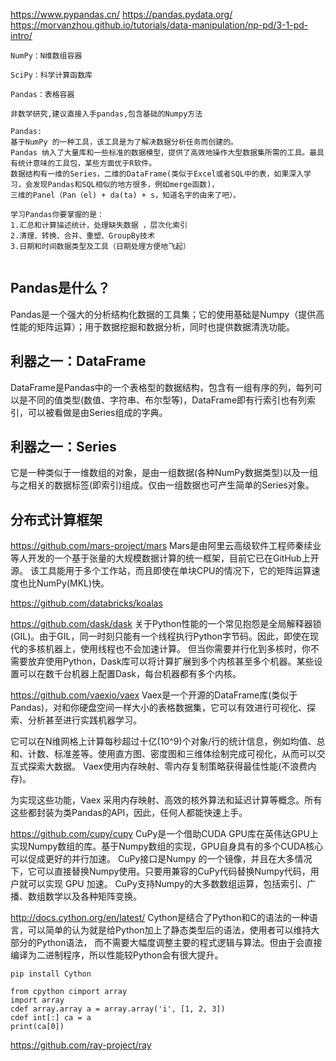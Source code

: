 https://www.pypandas.cn/
https://pandas.pydata.org/
https://morvanzhou.github.io/tutorials/data-manipulation/np-pd/3-1-pd-intro/

```
NumPy：N维数组容器

SciPy：科学计算函数库

Pandas：表格容器

非数学研究,建议直接入手pandas,包含基础的Numpy方法

Pandas:
基于NumPy 的一种工具，该工具是为了解决数据分析任务而创建的。
Pandas 纳入了大量库和一些标准的数据模型，提供了高效地操作大型数据集所需的工具。最具有统计意味的工具包，某些方面优于R软件。
数据结构有一维的Series，二维的DataFrame(类似于Excel或者SQL中的表，如果深入学习，会发现Pandas和SQL相似的地方很多，例如merge函数)，
三维的Panel（Pan（el) + da(ta) + s，知道名字的由来了吧）。

学习Pandas你要掌握的是：
1.汇总和计算描述统计，处理缺失数据 ，层次化索引
2.清理、转换、合并、重塑、GroupBy技术
3.日期和时间数据类型及工具（日期处理方便地飞起）


```

## Pandas是什么？

Pandas是一个强大的分析结构化数据的工具集；它的使用基础是Numpy（提供高性能的矩阵运算）；用于数据挖掘和数据分析，同时也提供数据清洗功能。

## 利器之一：DataFrame

DataFrame是Pandas中的一个表格型的数据结构，包含有一组有序的列，每列可以是不同的值类型(数值、字符串、布尔型等)，DataFrame即有行索引也有列索引，可以被看做是由Series组成的字典。

## 利器之一：Series

它是一种类似于一维数组的对象，是由一组数据(各种NumPy数据类型)以及一组与之相关的数据标签(即索引)组成。仅由一组数据也可产生简单的Series对象。

## 分布式计算框架
https://github.com/mars-project/mars
Mars是由阿里云高级软件工程师秦续业等人开发的一个基于张量的大规模数据计算的统一框架，目前它已在GitHub上开源。
该工具能用于多个工作站，而且即使在单块CPU的情况下，它的矩阵运算速度也比NumPy(MKL)快。


https://github.com/databricks/koalas


https://github.com/dask/dask
关于Python性能的一个常见抱怨是全局解释器锁(GIL)。由于GIL，同一时刻只能有一个线程执行Python字节码。因此，即使在现代的多核机器上，使用线程也不会加速计算。
但当你需要并行化到多核时，你不需要放弃使用Python，Dask库可以将计算扩展到多个内核甚至多个机器。某些设置可以在数千台机器上配置Dask，每台机器都有多个内核。

https://github.com/vaexio/vaex
Vaex是一个开源的DataFrame库(类似于Pandas)，对和你硬盘空间一样大小的表格数据集，它可以有效进行可视化、探索、分析甚至进行实践机器学习。

它可以在N维网格上计算每秒超过十亿(10^9)个对象/行的统计信息，例如均值、总和、计数、标准差等。使用直方图、密度图和三维体绘制完成可视化，从而可以交互式探索大数据。
Vaex使用内存映射、零内存复制策略获得最佳性能(不浪费内存)。

为实现这些功能，Vaex 采用内存映射、高效的核外算法和延迟计算等概念。所有这些都封装为类Pandas的API，因此，任何人都能快速上手。



https://github.com/cupy/cupy
CuPy是一个借助CUDA GPU库在英伟达GPU上实现Numpy数组的库。基于Numpy数组的实现，GPU自身具有的多个CUDA核心可以促成更好的并行加速。
CuPy接口是Numpy 的一个镜像，并且在大多情况下，它可以直接替换Numpy使用。只要用兼容的CuPy代码替换Numpy代码，用户就可以实现 GPU 加速。
CuPy支持Numpy的大多数数组运算，包括索引、广播、数组数学以及各种矩阵变换。


http://docs.cython.org/en/latest/
Cython是结合了Python和C的语法的一种语言，可以简单的认为就是给Python加上了静态类型后的语法，使用者可以维持大部分的Python语法，
而不需要大幅度调整主要的程式逻辑与算法。但由于会直接编译为二进制程序，所以性能较Python会有很大提升。
```
pip install Cython

from cpython cimport array
import array
cdef array.array a = array.array('i', [1, 2, 3])
cdef int[:] ca = a
print(ca[0])
```


https://github.com/ray-project/ray
